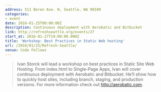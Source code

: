 ```yaml
---
address: 511 Boren Ave. N, Seattle, WA 98109
categories:
- event
date: 2016-01-25T00:00:00Z
description: Continuous deployment with Aerobatic and Bitbucket
link: http://refreshseattle.org/events/27
start_at: 2016-01-27T19:00:00.000Z
title: 'Workshop: Best Practices in Static Web hosting'
url: /2016/01/25/Refresh-Seattle/
venue: Code Fellows
---
```


> Ivan Storck will lead a workshop on best practices in Static Site Web Hosting. From index.html to Single-Page Apps, Ivan will cover continuous deployment with Aerobatic and Bitbucket. He’ll show how to quickly host sites, including branch, staging, and production versions. For more information check out http://aerobatic.com.